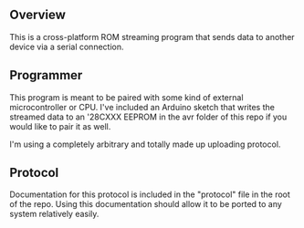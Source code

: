 ## Overview
This is a cross-platform ROM streaming program that sends data to another device via a serial connection.

## Programmer
This program is meant to be paired with some kind of external microcontroller or CPU.
I've included an Arduino sketch that writes the streamed data to an '28CXXX EEPROM in the avr folder of this repo if you would like to pair it as well.

I'm using a completely arbitrary and totally made up uploading protocol.

## Protocol
Documentation for this protocol is included in the "protocol" file in the root of the repo.
Using this documentation should allow it to be ported to any system relatively easily.
